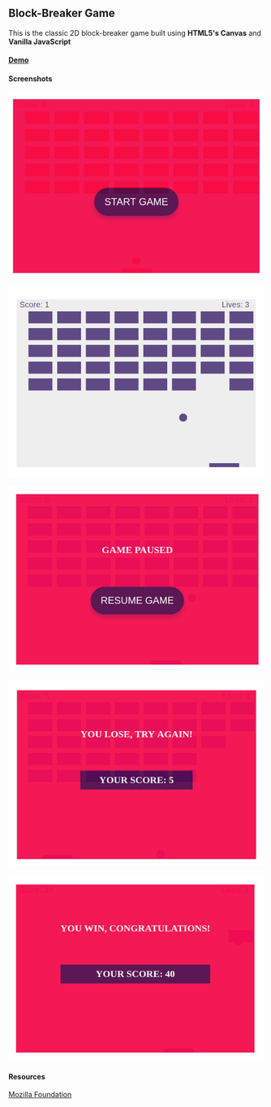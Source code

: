 
Block-Breaker Game
---

This is the classic 2D block-breaker game built using **HTML5's Canvas** and **Vanilla JavaScript**
<br/>

#### [Demo](https://block-breaker.netlify.com)

#### Screenshots
![start](screenshots/start.png)

![gameplay](screenshots/gameplay.png)

![pause](screenshots/pause.png)

![loss](screenshots/loss.png)

![win](screenshots/win.png)

#### Resources
[Mozilla Foundation](https://developer.mozilla.org/en-US/docs/Games/Tutorials/2D_Breakout_game_pure_JavaScript)
